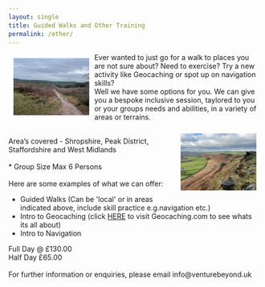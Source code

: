 ```yaml
---
layout: single
title: Guided Walks and Other Training
permalink: /other/
---
```


<div>
<img src="/assets/images/IMG_3997.png" width="30%" height="auto" style="float: left; margin: 10px;">

Ever wanted to just go for a walk to places you are not sure about? Need to exercise? Try a new activity like Geocaching or spot up on navigation skills?<br>
Well we have some options for you. We can give you a bespoke inclusive session, taylored to you or your groups needs and abilities, in a variety of areas or terrains.<br>

<img src="/assets/images/roaches.png" width="30%" height="auto" style="float: right; margin: 10px;">
<br>
Area’s covered - Shropshire, Peak District, Staffordshire and West Midlands<br>
<br>
* Group Size Max 6 Persons<br>
<br>
Here are some examples of what we can offer:<br>
<ul>
  <li>Guided Walks (Can be 'local' or in areas indicated above, include skill practice e.g.navigation etc.)</li>
  <li>Intro to Geocaching (click <a href="https://geocaching.com">HERE</a> to visit Geocaching.com to see whats its all about)</li>
  <li>Intro to Navigation</li>
</ul>
Full Day @ £130.00<br>
Half Day £65.00<br>
</div>
<br>
For further information or enquiries, please email info@venturebeyond.uk
